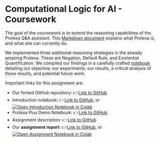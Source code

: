 # Computational Logic for AI - Coursework

The goal of the coursework is to extend the reasoning capabilities of the Prolexa Q&A assistant. This [Markdown document](https://github.com/desmond-rn/ComputationalLogic/blob/prolexa-plus/Prolexa_Plus_Demo_Notebook.ipynb) explains what Prolexa is, and what she can currently do. 

We implemented three additional reasoning strategies in the already amazing Prolexa. These are Negation, Default Rule, and Existential Quantification. We compiled our findings in a carefully crafted [notebook](https://github.com/desmond-rn/ComputationalLogic/blob/prolexa-plus/Assignment%20-%20Report.ipynb) detailing our objective, our experiments, our results, a critical analysis of those results, and potential future work.

Important links for this assignment are:
- Our forked GitHub repository: 👉[Link to GitHub](https://github.com/desmond-rn/ComputationalLogic)
- Introduction notebook: 👉[Link to GitHub](https://github.com/desmond-rn/ComputationalLogic/blob/prolexa-plus/Prolexa_Plus_Demo_Notebook.ipynb), or [![Open Introduction Notebook in Colab](https://colab.research.google.com/assets/colab-badge.svg)](https://colab.research.google.com/github/simply-logical/ComputationalLogic/blob/prolexa-plus/Prolexa_Plus_Demo_Notebook.ipynb)
- Prolexa Plus Demo Notebook: 👉[Link to GitHub](https://github.com/desmond-rn/ComputationalLogic/blob/prolexa-plus/Prolexa_Plus_Demo_Notebook.ipynb)
- Assignment description: 👉[Link to GitHub](https://github.com/desmond-rn/ComputationalLogic/blob/prolexa-plus/assignment.md)
- Our __assignment report__: 👉[Link to GitHub](https://github.com/desmond-rn/ComputationalLogic/blob/prolexa-plus/Assignment%20-%20Report.ipynb), or [![Open Assignment Notebook in Colab](https://colab.research.google.com/assets/colab-badge.svg)](https://colab.research.google.com/github/desmond-rn/ComputationalLogic/blob/prolexa-plus/Assignment%20-%20Report.ipynb)
